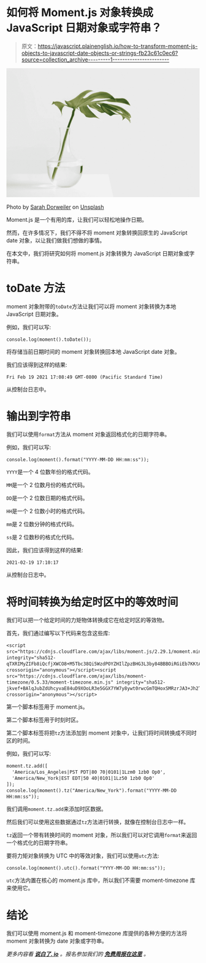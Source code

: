 # 如何将 Moment.js 对象转换成 JavaScript 日期对象或字符串？

> 原文：<https://javascript.plainenglish.io/how-to-transform-moment-js-objects-to-javascript-date-objects-or-strings-fb23c61c0ec6?source=collection_archive---------1----------------------->

![](img/21fa922bff07cd3dbac55f5ae3cc0c2b.png)

Photo by [Sarah Dorweiler](https://unsplash.com/@sarahdorweiler?utm_source=medium&utm_medium=referral) on [Unsplash](https://unsplash.com?utm_source=medium&utm_medium=referral)

Moment.js 是一个有用的库，让我们可以轻松地操作日期。

然而，在许多情况下，我们不得不将 moment 对象转换回原生的 JavaScript date 对象，以让我们做我们想做的事情。

在本文中，我们将研究如何将 moment.js 对象转换为 JavaScript 日期对象或字符串。

# toDate 方法

moment 对象附带的`toDate`方法让我们可以将 moment 对象转换为本地 JavaScript 日期对象。

例如，我们可以写:

```
console.log(moment().toDate());
```

将存储当前日期时间的 moment 对象转换回本地 JavaScript date 对象。

我们应该得到这样的结果:

```
Fri Feb 19 2021 17:08:49 GMT-0800 (Pacific Standard Time)
```

从控制台日志中。

# 输出到字符串

我们可以使用`format`方法从 moment 对象返回格式化的日期字符串。

例如，我们可以写:

```
console.log(moment().format("YYYY-MM-DD HH:mm:ss"));
```

`YYYY`是一个 4 位数年份的格式代码。

`MM`是一个 2 位数月份的格式代码。

`DD`是一个 2 位数日期的格式代码。

`HH`是一个 2 位数小时的格式代码。

`mm`是 2 位数分钟的格式代码。

`ss`是 2 位数秒的格式化代码。

因此，我们应该得到这样的结果:

```
2021-02-19 17:10:17
```

从控制台日志中。

# 将时间转换为给定时区中的等效时间

我们可以把一个给定时间的力矩物体转换成它在给定时区的等效物。

首先，我们通过编写以下代码来包含这些库:

```
<script src="https://cdnjs.cloudflare.com/ajax/libs/moment.js/2.29.1/moment.min.js" integrity="sha512-qTXRIMyZIFb8iQcfjXWCO8+M5Tbc38Qi5WzdPOYZHIlZpzBHG3L3by84BBBOiRGiEb7KKtAOAs5qYdUiZiQNNQ==" crossorigin="anonymous"></script><script src="https://cdnjs.cloudflare.com/ajax/libs/moment-timezone/0.5.33/moment-timezone.min.js" integrity="sha512-jkvef+BAlqJubZdUhcyvaE84uD9XOoLR3e5GGX7YW7y8ywt0rwcGmTQHoxSMRzrJA3+Jh2T8Uy6f8TLU3WQhpQ==" crossorigin="anonymous"></script>
```

第一个脚本标签用于 moment.js。

第二个脚本标签用于时刻时区。

第二个脚本标签将把`tz`方法添加到 moment 对象中，让我们将时间转换成不同时区的时间。

例如，我们可以写:

```
moment.tz.add([
  'America/Los_Angeles|PST PDT|80 70|0101|1Lzm0 1zb0 Op0',
  'America/New_York|EST EDT|50 40|0101|1Lz50 1zb0 Op0'
]);
console.log(moment().tz("America/New_York").format("YYYY-MM-DD HH:mm:ss"));
```

我们调用`moment.tz.add`来添加时区数据。

然后我们可以使用这些数据通过`tz`方法进行转换，就像在控制台日志中一样。

`tz`返回一个带有转换时间的 moment 对象，所以我们可以对它调用`format`来返回一个格式化的日期字符串。

要将力矩对象转换为 UTC 中的等效对象，我们可以使用`utc`方法:

```
console.log(moment().utc().format("YYYY-MM-DD HH:mm:ss"));
```

`utc`方法内置在核心的 moment.js 库中，所以我们不需要 moment-timezone 库来使用它。

# 结论

我们可以使用 moment.js 和 moment-timezone 库提供的各种方便的方法将 moment 对象转换为 date 对象或字符串。

*更多内容看* [***说白了. io***](http://plainenglish.io/) *。报名参加我们的* [***免费周报在这里***](http://newsletter.plainenglish.io/) *。*